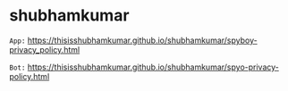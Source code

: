 # shubhamkumar

`App:` https://thisisshubhamkumar.github.io/shubhamkumar/spyboy-privacy_policy.html

`Bot:` https://thisisshubhamkumar.github.io/shubhamkumar/spyo-privacy-policy.html
